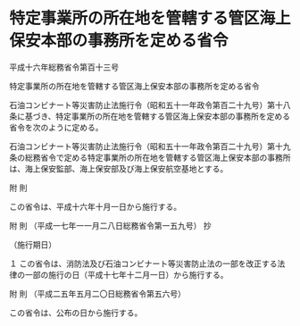 # 特定事業所の所在地を管轄する管区海上保安本部の事務所を定める省令

平成十六年総務省令第百十三号

特定事業所の所在地を管轄する管区海上保安本部の事務所を定める省令

石油コンビナート等災害防止法施行令（昭和五十一年政令第百二十九号）第十八条に基づき、特定事業所の所在地を管轄する管区海上保安本部の事務所を定める省令を次のように定める。

石油コンビナート等災害防止法施行令（昭和五十一年政令第百二十九号）第十九条の総務省令で定める特定事業所の所在地を管轄する管区海上保安本部の事務所は、海上保安監部、海上保安部及び海上保安航空基地とする。

附 則

この省令は、平成十六年十月一日から施行する。

附 則 （平成一七年一一月二八日総務省令第一五九号） 抄

（施行期日）

１ この省令は、消防法及び石油コンビナート等災害防止法の一部を改正する法律の一部の施行の日（平成十七年十二月一日）から施行する。

附 則 （平成二五年五月二〇日総務省令第五六号）

この省令は、公布の日から施行する。
